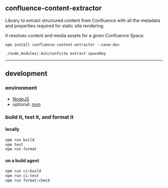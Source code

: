 ## confluence-content-extractor

Library to extract structured content from Confluence with all the metadata and properties
required for static site rendering.

It resolves content and media assets for a given Confluence Space.

```
npm install confluence-content-extractor --save-dev

./node_modules/.bin/confsite extract spaceKey
```

---

## development

### environment

- [NodeJS](https://nodejs.org/en/)
- optional: [nvm](https://github.com/nvm-sh/nvm)

### build it, test it, and format it

#### locally

```bash
npm run build
npm test
npm run format
```

#### on a build agent

```bash
npm run ci:build
npm run ci:test
npm run format:check
```
